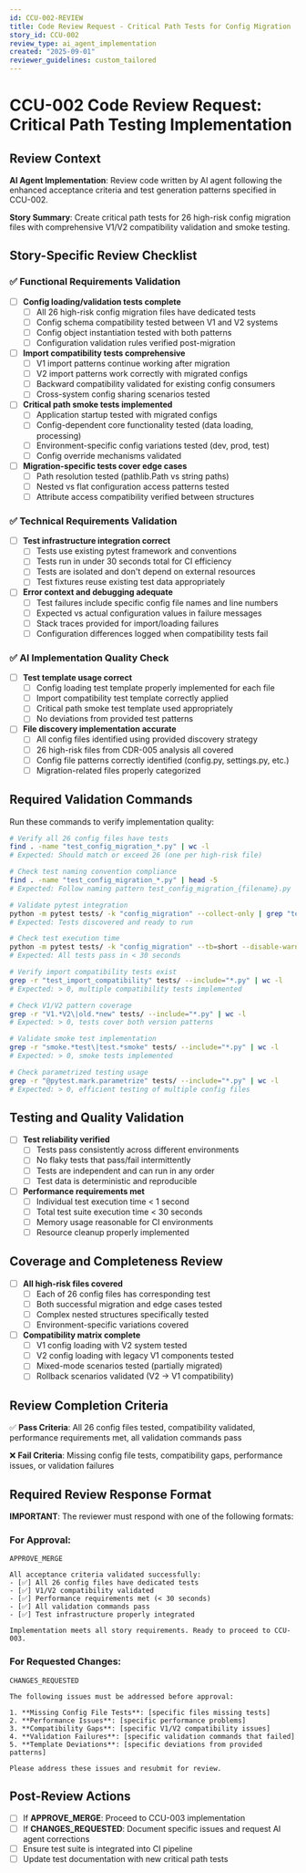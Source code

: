 ```yaml
---
id: CCU-002-REVIEW
title: Code Review Request - Critical Path Tests for Config Migration
story_id: CCU-002
review_type: ai_agent_implementation
created: "2025-09-01"
reviewer_guidelines: custom_tailored
---
```


# CCU-002 Code Review Request: Critical Path Testing Implementation

## Review Context
**AI Agent Implementation**: Review code written by AI agent following the enhanced acceptance criteria and test generation patterns specified in CCU-002.

**Story Summary**: Create critical path tests for 26 high-risk config migration files with comprehensive V1/V2 compatibility validation and smoke testing.

## Story-Specific Review Checklist

### ✅ Functional Requirements Validation
- [ ] **Config loading/validation tests complete**
  - [ ] All 26 high-risk config migration files have dedicated tests
  - [ ] Config schema compatibility tested between V1 and V2 systems
  - [ ] Config object instantiation tested with both patterns
  - [ ] Configuration validation rules verified post-migration

- [ ] **Import compatibility tests comprehensive**
  - [ ] V1 import patterns continue working after migration
  - [ ] V2 import patterns work correctly with migrated configs
  - [ ] Backward compatibility validated for existing config consumers
  - [ ] Cross-system config sharing scenarios tested

- [ ] **Critical path smoke tests implemented**
  - [ ] Application startup tested with migrated configs
  - [ ] Config-dependent core functionality tested (data loading, processing)
  - [ ] Environment-specific config variations tested (dev, prod, test)
  - [ ] Config override mechanisms validated

- [ ] **Migration-specific tests cover edge cases**
  - [ ] Path resolution tested (pathlib.Path vs string paths)
  - [ ] Nested vs flat configuration access patterns tested
  - [ ] Attribute access compatibility verified between structures

### ✅ Technical Requirements Validation
- [ ] **Test infrastructure integration correct**
  - [ ] Tests use existing pytest framework and conventions
  - [ ] Tests run in under 30 seconds total for CI efficiency
  - [ ] Tests are isolated and don't depend on external resources
  - [ ] Test fixtures reuse existing test data appropriately

- [ ] **Error context and debugging adequate**
  - [ ] Test failures include specific config file names and line numbers
  - [ ] Expected vs actual configuration values in failure messages
  - [ ] Stack traces provided for import/loading failures
  - [ ] Configuration differences logged when compatibility tests fail

### ✅ AI Implementation Quality Check
- [ ] **Test template usage correct**
  - [ ] Config loading test template properly implemented for each file
  - [ ] Import compatibility test template correctly applied
  - [ ] Critical path smoke test template used appropriately
  - [ ] No deviations from provided test patterns

- [ ] **File discovery implementation accurate**
  - [ ] All config files identified using provided discovery strategy
  - [ ] 26 high-risk files from CDR-005 analysis all covered
  - [ ] Config file patterns correctly identified (config.py, settings.py, etc.)
  - [ ] Migration-related files properly categorized

## Required Validation Commands

Run these commands to verify implementation quality:

```bash
# Verify all 26 config files have tests
find . -name "test_config_migration_*.py" | wc -l
# Expected: Should match or exceed 26 (one per high-risk file)

# Check test naming convention compliance
find . -name "test_config_migration_*.py" | head -5
# Expected: Follow naming pattern test_config_migration_{filename}.py

# Validate pytest integration
python -m pytest tests/ -k "config_migration" --collect-only | grep "test session"
# Expected: Tests discovered and ready to run

# Check test execution time
python -m pytest tests/ -k "config_migration" --tb=short --disable-warnings
# Expected: All tests pass in < 30 seconds

# Verify import compatibility tests exist
grep -r "test_import_compatibility" tests/ --include="*.py" | wc -l
# Expected: > 0, multiple compatibility tests implemented

# Check V1/V2 pattern coverage
grep -r "V1.*V2\|old.*new" tests/ --include="*.py" | wc -l
# Expected: > 0, tests cover both version patterns

# Validate smoke test implementation
grep -r "smoke.*test\|test.*smoke" tests/ --include="*.py" | wc -l
# Expected: > 0, smoke tests implemented

# Check parametrized testing usage
grep -r "@pytest.mark.parametrize" tests/ --include="*.py" | wc -l
# Expected: > 0, efficient testing of multiple config files
```

## Testing and Quality Validation
- [ ] **Test reliability verified**
  - [ ] Tests pass consistently across different environments
  - [ ] No flaky tests that pass/fail intermittently
  - [ ] Tests are independent and can run in any order
  - [ ] Test data is deterministic and reproducible

- [ ] **Performance requirements met**
  - [ ] Individual test execution time < 1 second
  - [ ] Total test suite execution time < 30 seconds
  - [ ] Memory usage reasonable for CI environments
  - [ ] Resource cleanup properly implemented

## Coverage and Completeness Review
- [ ] **All high-risk files covered**
  - [ ] Each of 26 config files has corresponding test
  - [ ] Both successful migration and edge cases tested
  - [ ] Complex nested structures specifically tested
  - [ ] Environment-specific variations covered

- [ ] **Compatibility matrix complete**
  - [ ] V1 config loading with V2 system tested
  - [ ] V2 config loading with legacy V1 components tested
  - [ ] Mixed-mode scenarios tested (partially migrated)
  - [ ] Rollback scenarios validated (V2 → V1 compatibility)

## Review Completion Criteria
✅ **Pass Criteria**: All 26 config files tested, compatibility validated, performance requirements met, all validation commands pass

❌ **Fail Criteria**: Missing config file tests, compatibility gaps, performance issues, or validation failures

## Required Review Response Format

**IMPORTANT**: The reviewer must respond with one of the following formats:

### For Approval:
```
APPROVE_MERGE

All acceptance criteria validated successfully:
- [✅] All 26 config files have dedicated tests
- [✅] V1/V2 compatibility validated 
- [✅] Performance requirements met (< 30 seconds)
- [✅] All validation commands pass
- [✅] Test infrastructure properly integrated

Implementation meets all story requirements. Ready to proceed to CCU-003.
```

### For Requested Changes:
```
CHANGES_REQUESTED

The following issues must be addressed before approval:

1. **Missing Config File Tests**: [specific files missing tests]
2. **Performance Issues**: [specific performance problems]
3. **Compatibility Gaps**: [specific V1/V2 compatibility issues]
4. **Validation Failures**: [specific validation commands that failed]
5. **Template Deviations**: [specific deviations from provided patterns]

Please address these issues and resubmit for review.
```

## Post-Review Actions
- [ ] If **APPROVE_MERGE**: Proceed to CCU-003 implementation
- [ ] If **CHANGES_REQUESTED**: Document specific issues and request AI agent corrections
- [ ] Ensure test suite is integrated into CI pipeline
- [ ] Update test documentation with new critical path tests
